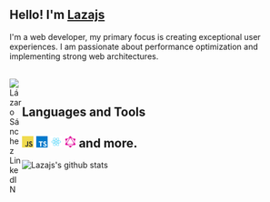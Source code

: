 ## Hello! I'm [Lazajs](https://lazajs.com)
I'm a web developer, my primary focus is creating exceptional user experiences. I am passionate about performance optimization and implementing strong web architectures.

<br/>

<a href="https://www.linkedin.com/in/lazajs/">
<img align="left" alt="Lázaro Sánchez LinkedIN" width="22px" src="https://icongr.am/fontawesome/linkedin.svg?size=128&color=70c8ff" />
</a>

<br />

## Languages and Tools
<code><img height="20" src="https://raw.githubusercontent.com/github/explore/80688e429a7d4ef2fca1e82350fe8e3517d3494d/topics/javascript/javascript.png"></code>
<code><img height="20" src="https://raw.githubusercontent.com/github/explore/80688e429a7d4ef2fca1e82350fe8e3517d3494d/topics/typescript/typescript.png"></code>
<code><img height="20" src="https://raw.githubusercontent.com/github/explore/80688e429a7d4ef2fca1e82350fe8e3517d3494d/topics/react/react.png"></code>
<code><img height="20" src="https://raw.githubusercontent.com/github/explore/80688e429a7d4ef2fca1e82350fe8e3517d3494d/topics/graphql/graphql.png"></code>
and more.
---

![Lazajs's github stats](https://github-readme-stats.vercel.app/api?username=Lazajs&show_icons=true&hide_border=true)
